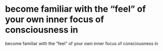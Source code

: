 # become familiar with the “feel” of your own inner focus of consciousness in

become familiar with the “feel” of your own inner focus of consciousness in